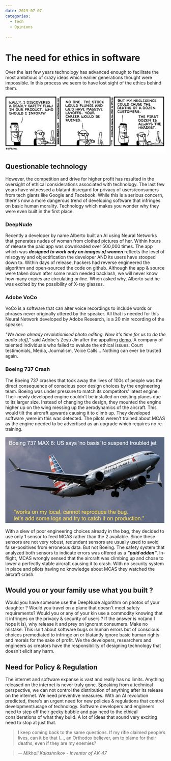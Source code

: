 ```yaml
---
date: 2019-07-07
categories:
  - Tech
  - Opinions

---
```


# The need for ethics in software

Over the last few years technology has advanced enough to facilitate the most ambitious of
crazy ideas which earlier generations thought were impossible. In this process we seem to
have lost sight of the ethics behind them.
<!-- more -->


![comic](/assets/images/sd-ethics.jpg)

## Questionable technology
However, the competition and drive for higher profit has resulted in the oversight of 
ethical considerations associated with technology. The last few years have witnessed
a blatant disregard for privacy of users/consumers from tech giants like Google and
Facebook. While this is a serious concern, there's now a more dangerous trend of developing
software that infringes on basic human morality. Technology which makes you wonder why
they were even built in the first place.



### DeepNude
Recently a developer by name Alberto built an AI using Neural Networks that generates
nudes of woman from clothed pictures of her. Within hours of release the paid app was
downloaded over 500,000 times. The app which was _**designed to work only on images of women**_
reflects the level of misogyny and objectification the developer AND its users have stooped
down to. Within days of release, hackers had reverse engineered the algorithm and
open-sourced the code on github. Although the app & source were taken down after some much
needed backlash, we will never know how many copies are circulating online. When
asked why, Alberto said he was excited by the possibility of X-ray glasses.


### Adobe VoCo
VoCo is a software that can alter voice recordings to include words or phrases never originally
uttered by the speaker. All that is needed for this Neural Network developed by Adobe Research,
is a 20 min recording of the speaker.

_"We have already revolutionised photo editing. Now it's time for us to do the audio stuff,"_
said Adobe's Zeyu Jin after the appalling [demo](https://www.youtube.com/watch?v=I3l4XLZ59iw).
A company of talented individuals who failed to evalute the ethical issues.
Court testimonials, Media, Journalism, Voice Calls... Nothing can ever be trusted again.




### Boeing 737 Crash
The Boeing 737 crashes that took away the lives of 100s of people was the direct consequence
of conscious poor design choices by the engineering team. 
Boeing was under pressure to match its competitors' latest engine. Their newly developed
engine couldn't be installed on existing planes due to its larger size. Instead of
changing the design, they mounted the engine higher up on the wing
messing up the aerodynamics of the aircraft. This would tilt the aircraft upwards causing
it to climb up. They developed software ,were im this was detected. The pilots
weren't trained about MCAS as the engine needed to
be advertised as an upgrade which requires no re-training.
<br>
<br>
![boeing](/assets/images/boeing.png)


With a slew of poor engineering choices already in the bag, they decided to use only 1 sensor
to feed MCAS rather than the 2 available. Since these sensors are not very robust,
redundant sensors are usually used to avoid false-positives from erroneous data. But not
Boeing.
The safety system that analyzed both sensors to indicate errors was offered as
a **_"paid addon"_**. In-flight, MCAS wrongly sensed that the aircraft was climbing up and
chose to lower a perfectly stable aircraft causing it to crash. With no security system in
place and pilots having no knowledge about MCAS they watched the aircraft crash.


## Would you or your family use what you built ?
Would you have someone use the DeepNude algorithm on photos of your daughter ? Would you
travel on a plane that doesn't meet safety requirements? Would you or any of your kin use
a commodity knowing that it infringes on the privacy &
security of users ? If the answer is no(and I hope it is), why release it and prey on ignorant
consumers. Make no mistake. This isn't about software bugs or human errors
but of conscious choices premediated to infringe on or blatantly ignore basic human
rights and morals for the sake of profit. We the developers, researchers and engineers
as creators have the responsibility of designing technology that doesn't elicit any harm.


## Need for Policy & Regulation
The internet and software expanse is vast and really has no limits. Anything released on
the internet is never truly gone. Speaking from a technical perspective, we can not control
the distribution of anything after its release on the internet. We need preventive measures.
With an AI revolution predicted, there's an
urgent need for new policies & regulations that control development/usage of technology.
Software developers and engineers need to step off their geeky bubble and pay heed
to the ethical considerations of what they build. A lot of ideas that sound very exciting
need to stop at just that.

> I keep coming back to the same questions. If my rifle claimed people’s lives, can it be that I…, an Orthodox believer, am to blame for their deaths, even if they are my enemies?

> -- <cite>Mikhail Kalashnikov - Inventor of AK-47</cite>

